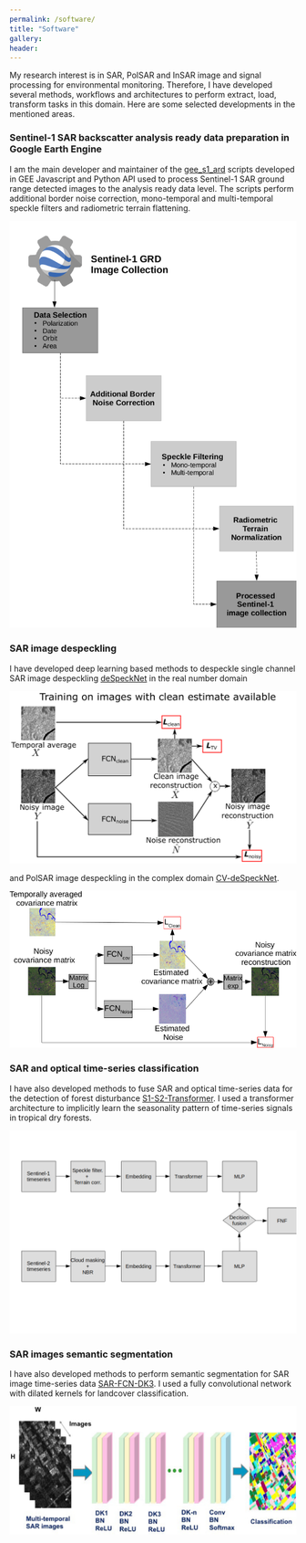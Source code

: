 ```yaml
---
permalink: /software/
title: "Software"
gallery:
header:
---
```


My research interest is in SAR, PolSAR and InSAR image and signal processing for environmental monitoring. Therefore, I have developed several methods, workflows and architectures to perform extract, load, transform tasks in this domain. Here are some selected developments in the mentioned areas.

### Sentinel-1 SAR backscatter analysis ready data preparation in Google Earth Engine

I am the main developer and maintainer of the [gee_s1_ard](https://github.com/adugnag/gee_s1_ard) scripts developed in GEE Javascript and Python API  used to process Sentinel-1 SAR ground range detected images to the analysis ready data level. The scripts perform additional border noise correction, mono-temporal and multi-temporal speckle filters and radiometric terrain flattening. 

![](/images/software/S1-ARD-framework.png)

### SAR image despeckling

I have developed deep learning based methods to despeckle single channel SAR image despeckling [deSpeckNet](https://github.com/adugnag/deSpeckNet-TF-GEE) in the real number domain 

![](/images/software/deSpeckNet.png)

and PolSAR image despeckling in the complex domain [CV-deSpeckNet](https://github.com/adugnag/CV-deSpeckNet).

![](/images/software/CV-despecknet.png)

### SAR and optical time-series classification

I have also developed methods to fuse SAR and optical time-series data for the detection of forest disturbance [S1-S2-Transformer](https://github.com/adugnag/S1-S2_Transformer). I used a transformer architecture to implicitly learn the seasonality pattern of time-series signals in tropical dry forests.

![](/images/software/S1-S2-Transformer.png)

### SAR images semantic segmentation

I have also developed methods to perform semantic segmentation for SAR image time-series data [SAR-FCN-DK3](https://github.com/adugnag/SAR-FCN-DK3). I used a fully convolutional network with dilated kernels for landcover classification.

![](/images/software/PolSARNet.png)

